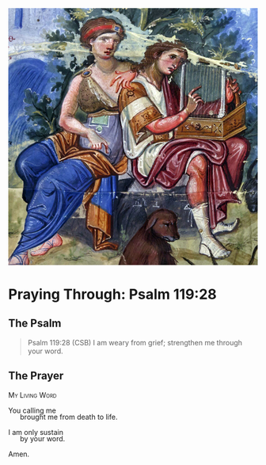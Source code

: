 <img class="intro-right" src="../images/art-paris-psalter.jpg">

<style>
  li {list-style-type: none;}
  p + ul {
    margin-top: -18px;
}
</style>

# Praying Through: Psalm 119:28

## The Psalm

>Psalm 119:28 (CSB) I am weary from grief; strengthen me through your word. 

## The Prayer

<div style="font-variant: small-caps;">
My Living Word
</div>

You calling me
* brought me from death to life.

I am only sustain
* by your word.

Amen.
